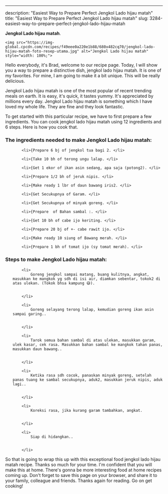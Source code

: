 ---
description: "Easiest Way to Prepare Perfect Jengkol Lado hijau matah"
title: "Easiest Way to Prepare Perfect Jengkol Lado hijau matah"
slug: 3284-easiest-way-to-prepare-perfect-jengkol-lado-hijau-matah

<p>
	<strong>Jengkol Lado hijau matah</strong>. 
	
</p>
<p>
	
	<img src="https://img-global.cpcdn.com/recipes/f49eee0a220e1b88/680x482cq70/jengkol-lado-hijau-matah-foto-resep-utama.jpg" alt="Jengkol Lado hijau matah" style="width: 100%;">
	
	
</p>
<p>
	Hello everybody, it's Brad, welcome to our recipe page. Today, I will show you a way to prepare a distinctive dish, jengkol lado hijau matah. It is one of my favorites. For mine, I am going to make it a bit unique. This will be really delicious.
</p>
	
<p>
	Jengkol Lado hijau matah is one of the most popular of recent trending meals on earth. It is easy, it's quick, it tastes yummy. It's appreciated by millions every day. Jengkol Lado hijau matah is something which I have loved my whole life. They are fine and they look fantastic.
</p>
<p>
	
</p>

<p>
To get started with this particular recipe, we have to first prepare a few ingredients. You can cook jengkol lado hijau matah using 12 ingredients and 6 steps. Here is how you cook that.
</p>

<h3>The ingredients needed to make Jengkol Lado hijau matah:</h3>

<ol>
	
		<li>{Prepare 6 bj of jengkol tua bagi 2. </li>
	
		<li>{Take 10 bh of terong ungu lalap. </li>
	
		<li>{Get 1 ekor of ikan asin sedang, apa saja (potong2). </li>
	
		<li>{Prepare 1/2 bh of jeruk nipis. </li>
	
		<li>{Make ready 1 lbr of daun bawang iris2. </li>
	
		<li>{Get Secukupnya of Garam. </li>
	
		<li>{Get Secukupnya of minyak goreng. </li>
	
		<li>{Prepare  of Bahan sambal :. </li>
	
		<li>{Get 10 bh of cabe ijo keriting. </li>
	
		<li>{Prepare 20 bj of +- cabe rawit ijo. </li>
	
		<li>{Make ready 10 siung of Bawang merah. </li>
	
		<li>{Prepare 1 bh of tomat ijo (sy tomat merah). </li>
	
</ol>
<p>
	
</p>

<h3>Steps to make Jengkol Lado hijau matah:</h3>

<ol>
	
		<li>
			Goreng jengkol sampai matang, buang kulitnya, angkat, masukkan ke mangkok yg sdh di isi air, diamkan sebentar, tokok2 di atas ulekan. (Tokok bhsa kampung 😅).
			
			
		</li>
	
		<li>
			Goreng selayang terong lalap, kemudian goreng ikan asin sampai garing..
			
			
		</li>
	
		<li>
			Tarok semua bahan sambal di atas ulekan, masukkan garam, ulek kasar, cek rasa. Masukkan bahan sambal ke mangkok tahan panas, masukkan daun bawang..
			
			
		</li>
	
		<li>
			Ketika rasa sdh cocok, panaskan minyak goreng, setelah panas tuang ke sambal secukupnya, aduk2, masukkan jeruk nipis, aduk lagi..
			
			
		</li>
	
		<li>
			Koreksi rasa, jika kurang garam tambahkan, angkat.
			
			
		</li>
	
		<li>
			Siap di hidangkan..
			
			
		</li>
	
</ol>

<p>
	
</p>

<p>
	So that is going to wrap this up with this exceptional food jengkol lado hijau matah recipe. Thanks so much for your time. I'm confident that you will make this at home. There's gonna be more interesting food at home recipes coming up. Don't forget to save this page on your browser, and share it to your family, colleague and friends. Thanks again for reading. Go on get cooking!
</p>
